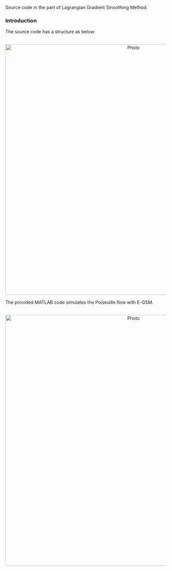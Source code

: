 Source code in the part of Lagrangian Gradient Smoothing Method.

### Introduction
The source code has a structure as below: 
<p align="center">
  <img src="https://maozirui.github.io/images/GSM_book_LGSM.png" alt="Photo" style="width: 785px;"/> 
</p>


The provided MATLAB code simulates the Poiseuille flow with E-GSM.
<p align="center">
  <img src="https://maozirui.github.io/images/GSM_book_LGSM_1.png" alt="Photo" style="width: 785px;"/> 
</p>
